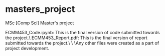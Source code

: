 # masters_project
MSc [Comp Sci] Master's project

ECMM453_Code.ipynb: This is the final version of code submitted towards the project.\\
ECMM453_Report.pdf: This is the final version of report submitted towards the project.\\
\\
\\Any other files were created as a part of project development.
